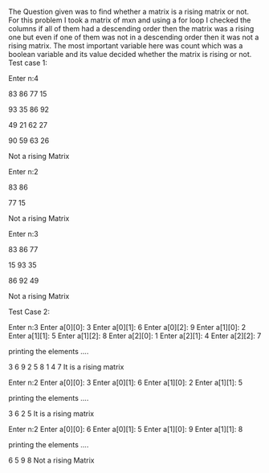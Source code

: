 The Question given was to find whether a matrix is a rising matrix or not.
For this problem I took a matrix of mxn and using a for loop I checked the columns if all of them had a descending order then the matrix was a rising one but even if one of them was not in a descending order then it was not a rising matrix.
The most important variable here was count which was a boolean variable and its value decided whether the matrix is rising or not.
Test case 1:

Enter  n:4

83 86 77 15 

93 35 86 92 

49 21 62 27 

90 59 63 26 

Not a rising Matrix

Enter  n:2

83 86 

77 15 

Not a rising Matrix


Enter  n:3

83 86 77 

15 93 35 

86 92 49 

Not a rising Matrix

Test Case 2:

Enter  n:3
Enter a[0][0]: 3
Enter a[0][1]: 6
Enter a[0][2]: 9
Enter a[1][0]: 2
Enter a[1][1]: 5
Enter a[1][2]: 8
Enter a[2][0]: 1
Enter a[2][1]: 4
Enter a[2][2]: 7

 printing the elements ....

3       6       9
2       5       8
1       4       7       It is a rising matrix


Enter  n:2
Enter a[0][0]: 3
Enter a[0][1]: 6
Enter a[1][0]: 2
Enter a[1][1]: 5

 printing the elements ....

3       6
2       5       It is a rising matrix


Enter  n:2
Enter a[0][0]: 6
Enter a[0][1]: 5
Enter a[1][0]: 9
Enter a[1][1]: 8

 printing the elements ....

6       5
9       8       Not a rising Matrix
